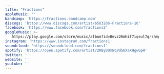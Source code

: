 ```yaml
---
title: "Fractions"
appleMusic: ''
bandcamp: 'https://fractions.bandcamp.com'
discogs: 'https://www.discogs.com/artist/6583206-Fractions-10'
facebook: 'https://www.facebook.com/fractions2'
googleMusic: >-
   https://play.google.com/store/music/album?id=Bmvz26mhif7iqeul7qrshmgtv34
instagram: 'https://www.instagram.com/fractions1'
soundcloud: 'https://soundcloud.com/fractions1'
spotify: 'https://open.spotify.com/artist/2RByDQmWqVdS6XaXHgwGpH'
twitter: ''
website: ''
youtube: ''
---
```

